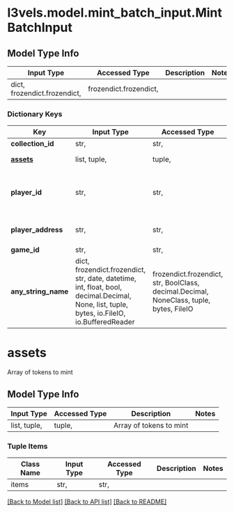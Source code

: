 # l3vels.model.mint_batch_input.MintBatchInput

## Model Type Info
Input Type | Accessed Type | Description | Notes
------------ | ------------- | ------------- | -------------
dict, frozendict.frozendict,  | frozendict.frozendict,  |  | 

### Dictionary Keys
Key | Input Type | Accessed Type | Description | Notes
------------ | ------------- | ------------- | ------------- | -------------
**collection_id** | str,  | str,  | Collection Id | 
**[assets](#assets)** | list, tuple,  | tuple,  | Array of tokens to mint | 
**player_id** | str,  | str,  | Player ID to mint to. You can provide this or player_address | 
**player_address** | str,  | str,  | Player address to mint token to | 
**game_id** | str,  | str,  | Game Id | 
**any_string_name** | dict, frozendict.frozendict, str, date, datetime, int, float, bool, decimal.Decimal, None, list, tuple, bytes, io.FileIO, io.BufferedReader | frozendict.frozendict, str, BoolClass, decimal.Decimal, NoneClass, tuple, bytes, FileIO | any string name can be used but the value must be the correct type | [optional]

# assets

Array of tokens to mint

## Model Type Info
Input Type | Accessed Type | Description | Notes
------------ | ------------- | ------------- | -------------
list, tuple,  | tuple,  | Array of tokens to mint | 

### Tuple Items
Class Name | Input Type | Accessed Type | Description | Notes
------------- | ------------- | ------------- | ------------- | -------------
items | str,  | str,  |  | 

[[Back to Model list]](../../README.md#documentation-for-models) [[Back to API list]](../../README.md#documentation-for-api-endpoints) [[Back to README]](../../README.md)

